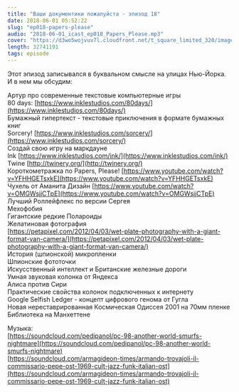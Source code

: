 ```yaml
---
title: "Ваши документики пожалуйста - эпизод 18"
date: 2018-06-01 05:52:22
slug: "ep018-papers-please"
audio: "2018-06-01_icast_ep018_Papers_Please.mp3"
cover: "https://d3wo5wojvuv7l.cloudfront.net/t_square_limited_320/images.spreaker.com/original/d20daaa729fc8cae11f6717f5c961b50.jpg"
length: 32741191
tags: episode
---
```

Этот эпизод записывался в буквальном смысле на улицах Нью-Йорка. И в нем мы обсудим:  
  
Артур про современные текстовые компьютерные игры  
80 days: [https://www.inklestudios.com/80days/](https://www.inklestudios.com/80days/)  
Бумажный гипертекст - текстовые приключения в формате бумажных книг  
Sorcery! [https://www.inklestudios.com/sorcery/](https://www.inklestudios.com/sorcery/)  
Создай свою игру на маркдауне  
Ink [https://www.inklestudios.com/ink/](https://www.inklestudios.com/ink/)  
Twine [http://twinery.org/](http://twinery.org/)  
Короткометражка по Papers, Please! [https://www.youtube.com/watch?v=YFHHGETsxkE](https://www.youtube.com/watch?v=YFHHGETsxkE)  
Чухель от Аманита Дизайн [https://www.youtube.com/watch?v=OMGWsjjCTpE](https://www.youtube.com/watch?v=OMGWsjjCTpE)  
Лучший Роллейфлекс по версии Сергея  
Мехофобия  
Гигантские редкие Полароиды  
Желатиновая фотография  
[https://petapixel.com/2012/04/03/wet-plate-photography-with-a-giant-format-van-camera/](https://petapixel.com/2012/04/03/wet-plate-photography-with-a-giant-format-van-camera/)  
История (шпионской) микропленки  
Шпионские фототочки  
Искусственный интеллект и Британские железные дороги  
Умная звуковая колонка от Яндекса  
Алиса против Сири  
Практические свойства колонок подключенных к интернету  
Google Selfish Ledger - концепт цифрового генома от Гугла  
Новая нереставрированная Космическая Одиссея 2001 на 70мм пленке  
Библиотека на Манхеттене  
  
Музыка:  
[https://soundcloud.com/pedipanol/pc-98-another-world-smurfs-nightmare](https://soundcloud.com/pedipanol/pc-98-another-world-smurfs-nightmare)  
[https://soundcloud.com/armagideon-times/armando-trovajoli-il-commissario-pepe-ost-1969-cult-jazz-funk-italian-ost](https://soundcloud.com/armagideon-times/armando-trovajoli-il-commissario-pepe-ost-1969-cult-jazz-funk-italian-ost)
